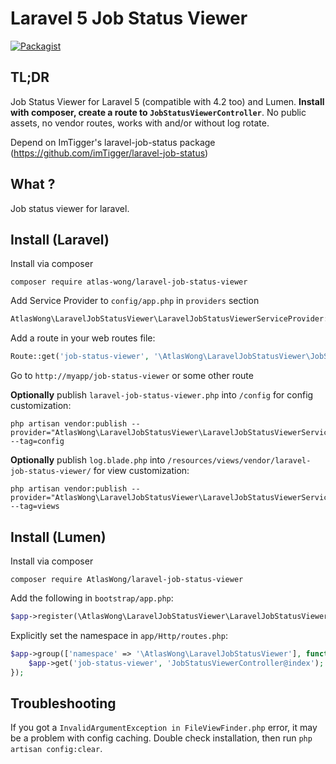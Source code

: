 Laravel 5 Job Status Viewer
======================

[![Packagist](https://img.shields.io/packagist/v/atlas-wong/laravel-log-viewer.svg)]()

TL;DR
-----
Job Status Viewer for Laravel 5 (compatible with 4.2 too) and Lumen. **Install with composer, create a route to `JobStatusViewerController`**. No public assets, no vendor routes, works with and/or without log rotate. 

Depend on ImTigger's laravel-job-status package (https://github.com/imTigger/laravel-job-status)

What ?
------
Job status viewer for laravel.

Install (Laravel)
-----------------
Install via composer
```
composer require atlas-wong/laravel-job-status-viewer
```

Add Service Provider to `config/app.php` in `providers` section
```php
AtlasWong\LaravelJobStatusViewer\LaravelJobStatusViewerServiceProvider::class,
```

Add a route in your web routes file:
```php 
Route::get('job-status-viewer', '\AtlasWong\LaravelJobStatusViewer\JobStatusViewerController@index');
```

Go to `http://myapp/job-status-viewer` or some other route

**Optionally** publish `laravel-job-status-viewer.php` into `/config` for config customization:

```
php artisan vendor:publish --provider="AtlasWong\LaravelJobStatusViewer\LaravelJobStatusViewerServiceProvider" --tag=config
``` 

**Optionally** publish `log.blade.php` into `/resources/views/vendor/laravel-job-status-viewer/` for view customization:

```
php artisan vendor:publish --provider="AtlasWong\LaravelJobStatusViewer\LaravelJobStatusViewerServiceProvider" --tag=views
``` 

Install (Lumen)
---------------

Install via composer
```
composer require AtlasWong/laravel-job-status-viewer
```

Add the following in `bootstrap/app.php`:
```php
$app->register(\AtlasWong\LaravelJobStatusViewer\LaravelJobStatusViewerServiceProvider::class);
```

Explicitly set the namespace in `app/Http/routes.php`:
```php
$app->group(['namespace' => '\AtlasWong\LaravelJobStatusViewer'], function() use ($app) {
    $app->get('job-status-viewer', 'JobStatusViewerController@index');
});
```

Troubleshooting
---------------

If you got a `InvalidArgumentException in FileViewFinder.php` error, it may be a problem with config caching. Double check installation, then run `php artisan config:clear`.

